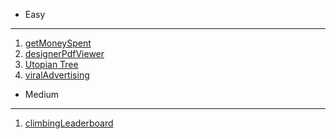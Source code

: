 * Easy
---
1. [getMoneySpent](https://www.hackerrank.com/challenges/electronics-shop/problem?isFullScreen=true)
2. [designerPdfViewer](https://www.hackerrank.com/challenges/designer-pdf-viewer/problem?utm_campaign=challenge-recommendation&utm_medium=email&utm_source=24-hour-campaign)
3. [Utopian Tree](https://www.hackerrank.com/challenges/utopian-tree/problem?h_r=next-challenge&h_v=zen)
4. [viralAdvertising](https://www.hackerrank.com/challenges/strange-advertising/problem?utm_campaign=challenge-recommendation&utm_medium=email&utm_source=24-hour-campaign)
* Medium
--- 
1. [climbingLeaderboard](https://www.hackerrank.com/challenges/climbing-the-leaderboard/problem?isFullScreen=true)